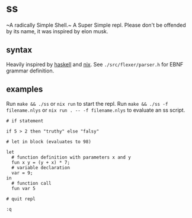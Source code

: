 # ss

~A radically Simple Shell.~ 
A Super Simple repl.
Please don't be offended by its name, it was inspired by elon musk.

## syntax

Heavily inspired by [haskell](https://www.haskell.org/) and [nix](https://nixos.org/).
See `./src/flexer/parser.h` for EBNF grammar definition. 

## examples

Run `make && ./ss` or `nix run` to start the repl.
Run `make && ./ss -f filename.nlys` or `nix run . -- -f filename.nlys` to evaluate an ss script.

```
# if statement

if 5 > 2 then "truthy" else "falsy"

# let in block (evaluates to 98)

let 
  # function definition with parameters x and y
  fun x y = (y + x) * 7;
  # variable declaration
  var = 9;
in 
  # function call
  fun var 5

# quit repl

:q
```
